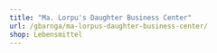 ```yaml
---
title: "Ma. Lorpu's Daughter Business Center"
url: /gbarnga/ma-lorpus-daughter-business-center/
shop: Lebensmittel
---
```

